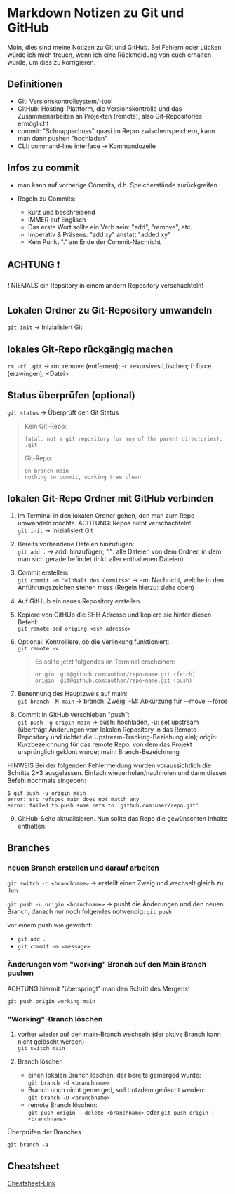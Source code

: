 # Markdown Notizen zu Git und GitHub

Moin, dies sind meine Notizen zu Git und GitHub. 
Bei Fehlern oder Lücken würde ich mich freuen, wenn ich eine Rückmeldung von euch erhalten würde, um dies zu korrigieren.


## Definitionen

- Git: Versionskontrollsystem/-tool
- GitHub: Hosting-Plattform, die Versionskontrolle und das Zusammenarbeiten an Projekten (remote), also Git-Repositories ermöglicht
- commit: "Schnappschuss" quasi im Repro zwischenspeichern, kann man dann pushen "hochladen"
- CLI: command-line interface -> Kommandozeile

## Infos zu commit

- man kann auf vorherige Commits, d.h. Speicherstände zurückgreifen

- Regeln zu Commits:
    - kurz und beschreibend
    - IMMER auf Englisch
    - Das erste Wort sollte ein Verb sein: "add", "remove", etc.
    - Imperativ & Präsens: "add xy" anstatt "added xy"
    - Kein Punkt "." am Ende der Commit-Nachricht

## ACHTUNG :exclamation:

:exclamation: NIEMALS ein Repsitory in einem andern Repository verschachteln!

## Lokalen Ordner zu Git-Repository umwandeln

`git init` -> Inizialisiert Git


## lokales Git-Repo rückgängig machen

`rm -rf .git` -> rm: remove (entfernen); -r: rekursives Löschen; f: force (erzwingen); \<Datei>

## Status überprüfen (optional)

`git status` -> Überprüft den Git Status

> Kein Git-Repo:
>
> ```shell
> fatal: not a git repository (or any of the parent directories): .git
> ```
>
> Git-Repo:
>
> ```shell
> On branch main
> nothing to commit, working tree clean
> ```

## lokalen Git-Repo Ordner mit GitHub verbinden


1. Im Terminal in den lokalen Ordner gehen, den man zum Repo umwandeln möchte. ACHTUNG: Repos nicht verschachteln! <br />
`git init` -> Inizialisiert Git
2. Bereits vorhandene Dateien hinzufügen: <br />
`git add .` -> add: hinzufügen; ".": alle Dateien von dem Ordner, in dem man sich gerade befindet (inkl. aller enthaltenen Dateien)
3. Commit erstellen: <br />
`git commit -m "<Inhalt des Commits>"` -> -m: Nachricht, welche in den Anführungszeichen stehen muss (Regeln hierzu: siehe oben)
4. Auf GitHUb ein neues Repository erstellen.
5. Kopiere von GitHUb die SHH Adresse und kopiere sie hinter diesen Befehl:<br />
`git remote add origing <ssh-adresse>`
6. Optional: Kontrolliere, ob die Verlinkung funktioniert: <br />
`git remote -v`

    > Es sollte jetzt folgendes im Terminal erscheinen:
    > ```shell
    > origin  git@github.com:author/repo-name.git (fetch)
    > origin  git@github.com:author/repo-name.git (push)
    > ```

7. Benennung des Hauptzweis auf main: <br />
`git branch -M main` -> branch: Zweig, -M: Abkürzung für --move --force
8. Commit in GitHub verschieben "push":<br />
`git push -u origin main` -> push: hochladen, -u: set upstream (überträgt Änderungen vom lokalen Repository in das Remote-Repository und richtet die Upstream-Tracking-Beziehung ein);  origin: Kurzbezeichnung für das remote Repo, von dem das Projekt ursprünglich geklont wurde; main: Branch-Bezeichnung

HINWEIS Bei der folgenden Fehlermeldung wurden voraussichtlich die Schritte 2+3 ausgelassen. Einfach wiederholen/nachholen und dann diesen Befehl nochmals eingeben: 
```shell
$ git push -u origin main
error: src refspec main does not match any
error: failed to push some refs to 'github.com:user/repo.git'
```

9. GitHub-Seite aktualisieren. Nun sollte das Repo die gewünschten Inhalte enthalten.

## Branches

### neuen Branch erstellen und darauf arbeiten

`git switch -c <branchname>` -> erstellt einen Zweig und wechselt gleich zu ihm <br />

`git push -u origin <branchname>` -> pusht die Änderungen und den neuen Branch, danach nur noch folgendes notwendig:
`git push`

vor einem push wie gewohnt: 
- `git add .`
- `git commit -m <message>`


### Änderungen vom "working" Branch auf den Main Branch pushen

ACHTUNG hiermit "überspringt" man den Schritt des Mergens!

`git push origin working:main`


### "Working"-Branch löschen

1. vorher wieder auf den main-Branch wechseln (der aktive Branch kann nicht gelöscht werden)<br />
`git switch main`

2. Branch löschen
    - einen lokalen Branch löschen, der bereits gemerged wurde: <br /> 
        `git branch -d <branchname>`
    - Branch noch nicht gemerged, soll trotzdem gelöscht werden: <br />
        `git branch -D <branchname>`
    - remote Branch löschen: <br />
        `git push origin --delete <branchname>` oder `git push origin :<branchname>` 


Überprüfen der Branches

`git branch -a`




## Cheatsheet

[Cheatsheet-Link](https://github.com/arslanbilal/git-cheat-sheet/blob/master/other-sheets/git-cheat-sheet-de.md)
